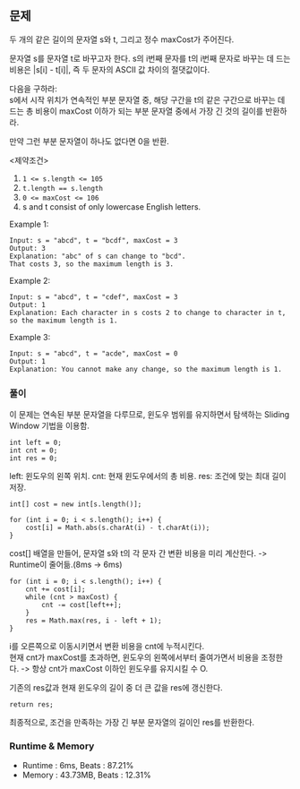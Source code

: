 ## 문제
두 개의 같은 길이의 문자열 s와 t, 그리고 정수 maxCost가 주어진다.<br>

문자열 s를 문자열 t로 바꾸고자 한다.
s의 i번째 문자를 t의 i번째 문자로 바꾸는 데 드는 비용은 |s[i] - t[i]|, 즉 두 문자의 ASCII 값 차이의 절댓값이다.

다음을 구하라:<br>
s에서 시작 위치가 연속적인 부분 문자열 중, 해당 구간을 t의 같은 구간으로 바꾸는 데 드는 총 비용이 maxCost 이하가 되는 부분 문자열 중에서 가장 긴 것의 길이를 반환하라.

만약 그런 부분 문자열이 하나도 없다면 0을 반환.

<제약조건>
1. `1 <= s.length <= 105`
2. `t.length == s.length`
3. `0 <= maxCost <= 106`
4. s and t consist of only lowercase English letters.

Example 1:
```
Input: s = "abcd", t = "bcdf", maxCost = 3
Output: 3
Explanation: "abc" of s can change to "bcd".
That costs 3, so the maximum length is 3.
```
Example 2:
```
Input: s = "abcd", t = "cdef", maxCost = 3
Output: 1
Explanation: Each character in s costs 2 to change to character in t,  so the maximum length is 1.
```
Example 3:
```
Input: s = "abcd", t = "acde", maxCost = 0
Output: 1
Explanation: You cannot make any change, so the maximum length is 1.
```

### 풀이
이 문제는 연속된 부분 문자열을 다루므로, 윈도우 범위를 유지하면서 탐색하는 Sliding Window 기법을 이용함.

```
int left = 0;
int cnt = 0;
int res = 0;
```
left: 윈도우의 왼쪽 위치.
cnt: 현재 윈도우에서의 총 비용.
res: 조건에 맞는 최대 길이 저장.

```
int[] cost = new int[s.length()];

for (int i = 0; i < s.length(); i++) {
    cost[i] = Math.abs(s.charAt(i) - t.charAt(i));
}
```
cost[] 배열을 만들어, 문자열 s와 t의 각 문자 간 변환 비용을 미리 계산한다. -> Runtime이 줄어듦.(8ms -> 6ms)

```
for (int i = 0; i < s.length(); i++) {
    cnt += cost[i];
    while (cnt > maxCost) {
        cnt -= cost[left++];
    }
    res = Math.max(res, i - left + 1);
}
```
i를 오른쪽으로 이동시키면서 변환 비용을 cnt에 누적시킨다.<br> 
현재 cnt가 maxCost를 초과하면, 윈도우의 왼쪽에서부터 줄여가면서 비용을 조정한다. -> 항상 cnt가 maxCost 이하인 윈도우를 유지시킬 수 O.

기존의 res값과 현재 윈도우의 길이 중 더 큰 값을 res에 갱신한다.
```
return res;
```
최종적으로, 조건을 만족하는 가장 긴 부분 문자열의 길이인 res를 반환한다.

### Runtime & Memory
- Runtime
    : 6ms, Beats : 87.21%
- Memory
    : 43.73MB, Beats : 12.31%